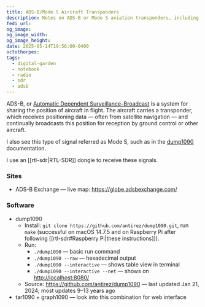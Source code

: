 ```yaml
---
title: ADS-B/Mode S Aircraft Transponders
description: Notes on ADS-B or Mode S aviation transponders, including software and data format
fedi_url: 
og_image: 
og_image_width: 
og_image_height: 
date: 2025-05-14T19:56:00-0400
octothorpes: 
tags:
  - digital-garden
  - notebook
  - radio
  - sdr
  - adsb
---
```


ADS-B, or [Automatic Dependent Surveillance–Broadcast](https://en.wikipedia.org/wiki/Automatic_Dependent_Surveillance%E2%80%93Broadcast) is a system for sharing the position of aircraft in flight. The aircraft carries a transponder, which receives positioning data — often from satellite navigation — and continually broadcasts this position for reception by ground control or other aircraft.

I also see this type of signal referred as Mode S, such as in the [dump1090](https://github.com/antirez/dump1090) documentation.

I use an [[rtl-sdr|RTL-SDR]] dongle to receive these signals.

### Sites
- ADS-B Exchange — live map: <https://globe.adsbexchange.com/>

### Software
- dump1090
	- Install: `git clone https://github.com/antirez/dump1090.git`, run `make` (successful on macOS 14.7.5 and on Raspberry Pi after following [[rtl-sdr#Raspberry Pi|these instructions]]).
	- Run:
		- `./dump1090` — basic run command
		- `./dump1090 --raw` — hexadecimal output
		- `./dump1090 --interactive` — shows table view in terminal
		- `./dump1090 --interactive --net` — shows on <http://localhost:8080/> 
	- Source: <https://github.com/antirez/dump1090> — last updated Jan 21, 2024; most updates 9–13 years ago
- tar1090 + graph1090 — look into this combination for web interface